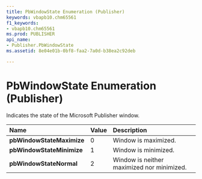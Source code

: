 ```yaml
---
title: PbWindowState Enumeration (Publisher)
keywords: vbapb10.chm65561
f1_keywords:
- vbapb10.chm65561
ms.prod: PUBLISHER
api_name:
- Publisher.PbWindowState
ms.assetid: 8e04e01b-0bf8-faa2-7a0d-b38ea2c92deb

---
```



# PbWindowState Enumeration (Publisher)

Indicates the state of the Microsoft Publisher window. 



|**Name**|**Value**|**Description**|
|:-----|:-----|:-----|
| **pbWindowStateMaximize**|0|Window is maximized.|
| **pbWindowStateMinimize**|1|Window is minimized.|
| **pbWindowStateNormal**|2|Window is neither maximized nor minimized.|

